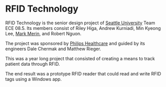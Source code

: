 # RFID Technology

RFID Technology is the senior design project of [Seattle University](https://www.seattleu.edu/) Team ECE 08.5. Its members consist of Riley Higa, Andrew Kurniadi, Min Kyeong Lee, [Mark Merin](https://github.com/mjmerin), and Robert Nguon. 

The project was sponsored by [Philips Healthcare](https://www.usa.philips.com/healthcare) and guided by its engineers Dale Chermak and Matthew Rieger.

This was a year long project that consisted of creating a means to track patient data through RFID. 

The end result was a prototype RFID reader that could read and write RFID tags using a Windows app. 